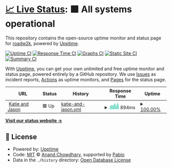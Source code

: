 # [📈 Live Status](https://Roadw2k.github.io/upptime): <!--live status--> **🟩 All systems operational**

This repository contains the open-source uptime monitor and status page for [roadw2k](https://github.com/Roadw2k/cv), powered by [Upptime](https://github.com/upptime/upptime).

[![Uptime CI](https://github.com/Roadw2k/upptime/workflows/Uptime%20CI/badge.svg)](https://github.com/Roadw2k/upptime/actions?query=workflow%3A%22Uptime+CI%22)
[![Response Time CI](https://github.com/Roadw2k/upptime/workflows/Response%20Time%20CI/badge.svg)](https://github.com/Roadw2k/upptime/actions?query=workflow%3A%22Response+Time+CI%22)
[![Graphs CI](https://github.com/Roadw2k/upptime/workflows/Graphs%20CI/badge.svg)](https://github.com/Roadw2k/upptime/actions?query=workflow%3A%22Graphs+CI%22)
[![Static Site CI](https://github.com/Roadw2k/upptime/workflows/Static%20Site%20CI/badge.svg)](https://github.com/Roadw2k/upptime/actions?query=workflow%3A%22Static+Site+CI%22)
[![Summary CI](https://github.com/Roadw2k/upptime/workflows/Summary%20CI/badge.svg)](https://github.com/Roadw2k/upptime/actions?query=workflow%3A%22Summary+CI%22)

With [Upptime](https://upptime.js.org), you can get your own unlimited and free uptime monitor and status page, powered entirely by a GitHub repository. We use [Issues](https://github.com/Roadw2k/upptime/issues) as incident reports, [Actions](https://github.com/Roadw2k/upptime/actions) as uptime monitors, and [Pages](https://Roadw2k.github.io/upptime) for the status page.

<!--start: status pages-->
<!-- This summary is generated by Upptime (https://github.com/upptime/upptime) -->
<!-- Do not edit this manually, your changes will be overwritten -->
<!-- prettier-ignore -->
| URL | Status | History | Response Time | Uptime |
| --- | ------ | ------- | ------------- | ------ |
| <img alt="" src="https://icons.duckduckgo.com/ip3/www.katieandjason.com.ico" height="13"> [Katie and Jason](https://www.katieandjason.com) | 🟩 Up | [katie-and-jason.yml](https://github.com/Roadw2k/upptime/commits/HEAD/history/katie-and-jason.yml) | <details><summary><img alt="Response time graph" src="./graphs/katie-and-jason/response-time-week.png" height="20"> 894ms</summary><br><a href="https://Roadw2k.github.io/upptime/history/katie-and-jason"><img alt="Response time 947" src="https://img.shields.io/endpoint?url=https%3A%2F%2Fraw.githubusercontent.com%2FRoadw2k%2Fupptime%2FHEAD%2Fapi%2Fkatie-and-jason%2Fresponse-time.json"></a><br><a href="https://Roadw2k.github.io/upptime/history/katie-and-jason"><img alt="24-hour response time 565" src="https://img.shields.io/endpoint?url=https%3A%2F%2Fraw.githubusercontent.com%2FRoadw2k%2Fupptime%2FHEAD%2Fapi%2Fkatie-and-jason%2Fresponse-time-day.json"></a><br><a href="https://Roadw2k.github.io/upptime/history/katie-and-jason"><img alt="7-day response time 894" src="https://img.shields.io/endpoint?url=https%3A%2F%2Fraw.githubusercontent.com%2FRoadw2k%2Fupptime%2FHEAD%2Fapi%2Fkatie-and-jason%2Fresponse-time-week.json"></a><br><a href="https://Roadw2k.github.io/upptime/history/katie-and-jason"><img alt="30-day response time 907" src="https://img.shields.io/endpoint?url=https%3A%2F%2Fraw.githubusercontent.com%2FRoadw2k%2Fupptime%2FHEAD%2Fapi%2Fkatie-and-jason%2Fresponse-time-month.json"></a><br><a href="https://Roadw2k.github.io/upptime/history/katie-and-jason"><img alt="1-year response time 947" src="https://img.shields.io/endpoint?url=https%3A%2F%2Fraw.githubusercontent.com%2FRoadw2k%2Fupptime%2FHEAD%2Fapi%2Fkatie-and-jason%2Fresponse-time-year.json"></a></details> | <details><summary><a href="https://Roadw2k.github.io/upptime/history/katie-and-jason">100.00%</a></summary><a href="https://Roadw2k.github.io/upptime/history/katie-and-jason"><img alt="All-time uptime 99.96%" src="https://img.shields.io/endpoint?url=https%3A%2F%2Fraw.githubusercontent.com%2FRoadw2k%2Fupptime%2FHEAD%2Fapi%2Fkatie-and-jason%2Fuptime.json"></a><br><a href="https://Roadw2k.github.io/upptime/history/katie-and-jason"><img alt="24-hour uptime 100.00%" src="https://img.shields.io/endpoint?url=https%3A%2F%2Fraw.githubusercontent.com%2FRoadw2k%2Fupptime%2FHEAD%2Fapi%2Fkatie-and-jason%2Fuptime-day.json"></a><br><a href="https://Roadw2k.github.io/upptime/history/katie-and-jason"><img alt="7-day uptime 100.00%" src="https://img.shields.io/endpoint?url=https%3A%2F%2Fraw.githubusercontent.com%2FRoadw2k%2Fupptime%2FHEAD%2Fapi%2Fkatie-and-jason%2Fuptime-week.json"></a><br><a href="https://Roadw2k.github.io/upptime/history/katie-and-jason"><img alt="30-day uptime 99.96%" src="https://img.shields.io/endpoint?url=https%3A%2F%2Fraw.githubusercontent.com%2FRoadw2k%2Fupptime%2FHEAD%2Fapi%2Fkatie-and-jason%2Fuptime-month.json"></a><br><a href="https://Roadw2k.github.io/upptime/history/katie-and-jason"><img alt="1-year uptime 99.96%" src="https://img.shields.io/endpoint?url=https%3A%2F%2Fraw.githubusercontent.com%2FRoadw2k%2Fupptime%2FHEAD%2Fapi%2Fkatie-and-jason%2Fuptime-year.json"></a></details>

<!--end: status pages-->

[**Visit our status website →**](https://Roadw2k.github.io/upptime)

## 📄 License

- Powered by: [Upptime](https://github.com/upptime/upptime)
- Code: [MIT](./LICENSE) © [Anand Chowdhary](https://anandchowdhary.com), supported by [Pabio](https://pabio.com)
- Data in the `./history` directory: [Open Database License](https://opendatacommons.org/licenses/odbl/1-0/)
